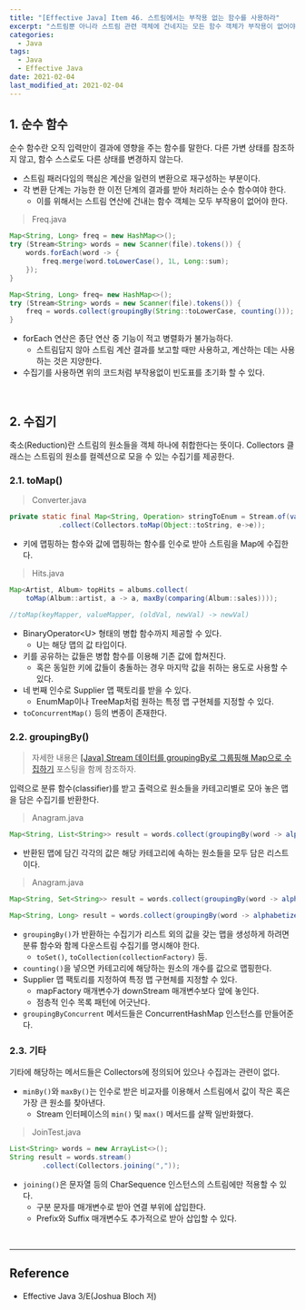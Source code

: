 ```yaml
---
title: "[Effective Java] Item 46. 스트림에서는 부작용 없는 함수를 사용하라"
excerpt: "스트림뿐 아니라 스트림 관련 객체에 건네지는 모든 함수 객체가 부작용이 없어야 한다."
categories:
  - Java
tags:
  - Java
  - Effective Java
date: 2021-02-04
last_modified_at: 2021-02-04
---
```


## 1. 순수 함수

순수 함수란 오직 입력만이 결과에 영향을 주는 함수를 말한다. 다른 가변 상태를 참조하지 않고, 함수 스스로도 다른 상태를 변경하지 않는다.

* 스트림 패러다임의 핵심은 계산을 일련의 변환으로 재구성하는 부분이다.
* 각 변환 단계는 가능한 한 이전 단계의 결과를 받아 처리하는 순수 함수여야 한다.
  * 이를 위해서는 스트림 연산에 건내는 함수 객체는 모두 부작용이 없어야 한다.

> Freq.java

```java
Map<String, Long> freq = new HashMap<>();
try (Stream<String> words = new Scanner(file).tokens()) {
    words.forEach(word -> {
        freq.merge(word.toLowerCase(), 1L, Long::sum);
    });
}

Map<String, Long> freq= new HashMap<>();
try (Stream<String> words = new Scanner(file).tokens()) {
    freq = words.collect(groupingBy(String::toLowerCase, counting()));
}
```

* forEach 연산은 종단 연산 중 기능이 적고 병렬화가 불가능하다.
  * 스트림답지 않아 스트림 계산 결과를 보고할 때만 사용하고, 계산하는 데는 사용하는 것은 지양한다.
* 수집기를 사용하면 위의 코드처럼 부작용없이 빈도표를 초기화 할 수 있다.

<br>

## 2. 수집기

축소(Reduction)란 스트림의 원소들을 객체 하나에 취합한다는 뜻이다. Collectors 클래스는 스트림의 원소를 컬렉션으로 모을 수 있는 수집기를 제공한다.

### 2.1. toMap()

> Converter.java

```java
private static final Map<String, Operation> stringToEnum = Stream.of(values())
            .collect(Collectors.toMap(Object::toString, e->e));
```

* 키에 맵핑하는 함수와 값에 맵핑하는 함수를 인수로 받아 스트림을 Map에 수집한다.

> Hits.java

```java
Map<Artist, Album> topHits = albums.collect(
    toMap(Album::artist, a -> a, maxBy(comparing(Album::sales))));

//toMap(keyMapper, valueMapper, (oldVal, newVal) -> newVal)
```

* BinaryOperator\<U\> 형태의 병합 함수까지 제공할 수 있다.
  * U는 해당 맵의 값 타입이다.
* 키를 공유하는 값들은 병합 함수를 이용해 기존 값에 합쳐진다.
  * 혹은 동일한 키에 값들이 충돌하는 경우 마지막 값을 취하는 용도로 사용할 수 있다.
* 네 번째 인수로 Supplier 맵 팩토리를 받을 수 있다.
  * EnumMap이나 TreeMap처럼 원하는 특정 맵 구현체를 지정할 수 있다.
* ``toConcurrentMap()`` 등의 변종이 존재한다.

### 2.2. groupingBy()

> 자세한 내용은 [[Java] Stream 데이터를 groupingBy로 그룹핑해 Map으로 수집하기](https://xlffm3.github.io/java/map_using_collectors/) 포스팅을 함께 참조하자.

입력으로 분류 함수(classifier)를 받고 출력으로 원소들을 카테고리별로 모아 놓은 맵을 담은 수집기를 반환한다.

> Anagram.java

```java
Map<String, List<String>> result = words.collect(groupingBy(word -> alphabetize(word)));
```

* 반환된 맵에 담긴 각각의 값은 해당 카테고리에 속하는 원소들을 모두 담은 리스트이다.

> Anagram.java

```java
Map<String, Set<String>> result = words.collect(groupingBy(word -> alphabetize(word), toSet()));

Map<String, Long> result = words.collect(groupingBy(word -> alphabetize(word), TreeMap::new, counting()));
```

* ``groupingBy()``가 반환하는 수집기가 리스트 외의 값을 갖는 맵을 생성하게 하려면 분류 함수와 함께 다운스트림 수집기를 명시해야 한다.
  * ``toSet()``, ``toCollection(collectionFactory)`` 등.
* ``counting()``을 넣으면 카테고리에 해당하는 원소의 개수를 값으로 맵핑한다.
* Supplier 맵 팩토리를 지정하여 특정 맵 구현체를 지정할 수 있다.
  * mapFactory 매개변수가 downStream 매개변수보다 앞에 놓인다.
  * 점층적 인수 목록 패턴에 어긋난다.
* ``groupingByConcurrent`` 메서드들은 ConcurrentHashMap 인스턴스를 만들어준다.

### 2.3. 기타

기타에 해당하는 메서드들은 Collectors에 정의되어 있으나 수집과는 관련이 없다.

* ``minBy()``와 ``maxBy()``는 인수로 받은 비교자를 이용해서 스트림에서 값이 작은 혹은 가장 큰 원소를 찾아낸다.
  * Stream 인터페이스의 ``min()`` 및 ``max()`` 메서드를 살짝 일반화했다.

> JoinTest.java

```java
List<String> words = new ArrayList<>();
String result = words.stream()
        .collect(Collectors.joining(","));
```

* ``joining()``은 문자열 등의 CharSequence 인스턴스의 스트림에만 적용할 수 있다.
  * 구분 문자를 매개변수로 받아 연결 부위에 삽입한다.
  * Prefix와 Suffix 매개변수도 추가적으로 받아 삽입할 수 있다.

<br>

---

## Reference

* Effective Java 3/E(Joshua Bloch 저)
